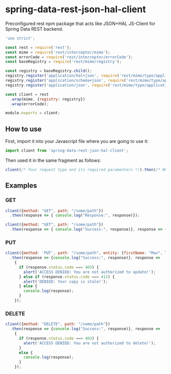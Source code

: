 # spring-data-rest-json-hal-client
Preconfigured rest npm package that acts like JSON+HAL JS-Client for Spring Data REST backend.

```javascript
'use strict';

const rest = require('rest');
const mime = require('rest/interceptor/mime');
const errorCode = require('rest/interceptor/errorCode');
const baseRegistry = require('rest/mime/registry');

const registry = baseRegistry.child();
registry.register('application/hal+json', require('rest/mime/type/application/hal'));
registry.register('application/schema+json', require('rest/mime/type/application/json'));
registry.register('application/json', require('rest/mime/type/application/json'));

const client = rest
  .wrap(mime, {registry: registry})
  .wrap(errorCode);

module.exports = client;
```

## How to use
First, import it into your Javascript file where you are going to use it:
```javascript
import client from 'spring-data-rest-json-hal-client';
```
 Then used it in the same fragment as follows:
```javascript
client(/* Your request type and its required paramenters */).then(/* What should be done after request gets responded */);
```

## Examples

### GET

```javascript
client({method: "GET", path: "/some/path"})
  .then(response => { console.log("Response:", response)});
```

```javascript
client({method: "GET", path: "/some/path"})
  .then(response => { console.log("Success:", response)}, response => { console.log("Error:", response)});
```

### PUT

```javascript
client({method: 'PUT', path: "/some/path", entity: {firstName: "Max", lastName: "Mustermann"}, headers: {'Content-Type': 'application/json'}})
  .then(response => {console.log("Success:", response)}, response =>
    {
      if (response.status.code === 403) {
        alert('ACCESS DENIED: You are not authorized to update!');
      } else if (response.status.code === 412) {
        alert('DENIED: Your copy is stale!');
      } else {
        console.log(response);
      }
    });
```

### DELETE

```javascript
client({method: "DELETE", path: "/some/path"})
  .then(response => {console.log("Success:", response)}, response =>
    {
      if (response.status.code === 403) {
        alert('ACCESS DENIED: You are not authorized to delete!');
      }
      else {
        console.log(response);
      }
    });
```
